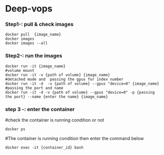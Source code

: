 # Deep-vops
### Step1-: pull & check images
~~~
docker pull  {image_name}
docker images 
docker images --all
~~~

### Step2-: run the images
~~~
docker run -it {image_name}
#volume mount 
docker run -it -v {path of volume} {image_name}
#detached mode and  passing the gpus for index number
docker run -it -d  -v {path of volume} --gpus "device=0" {image_name}
#passing the port and name 
docker run -it -d -v {path of volume} --gpus "device=0" -p {passing the port} --name {enter the name} {image_name}
~~~

### step 3 -: enter the container

#check the container is running condition or not
~~~
docker ps 
~~~
#The container is running condition then enter the command below
~~~
docker exec -it {container_id} bash
~~~

